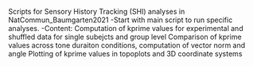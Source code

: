 Scripts for Sensory History Tracking (SHI) analyses in NatCommun_Baumgarten2021
-Start with main script to run specific analyses. 
-Content:
Computation of kprime values for experimental and shuffled data for single subejcts and group level
Comparison of kprime values across tone duraiton conditions, computation of vector norm and angle
Plotting of kprime values in topoplots and 3D coordinate systems
